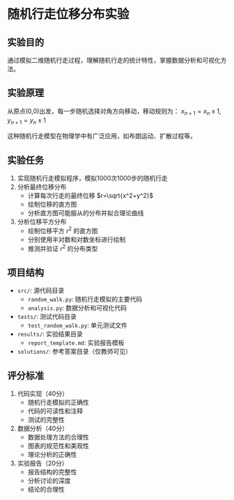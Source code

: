 # 随机行走位移分布实验

## 实验目的
通过模拟二维随机行走过程，理解随机行走的统计特性，掌握数据分析和可视化方法。

## 实验原理
从原点(0,0)出发，每一步随机选择对角方向移动，移动规则为：
$x_{n+1}=x_n\pm1$, $y_{n+1}=y_n\pm1$

这种随机行走模型在物理学中有广泛应用，如布朗运动、扩散过程等。

## 实验任务
1. 实现随机行走模拟程序，模拟1000次1000步的随机行走
2. 分析最终位移分布
   - 计算每次行走的最终位移 $r=\sqrt{x^2+y^2}$
   - 绘制位移的直方图
   - 分析直方图可能服从的分布并拟合理论曲线
3. 分析位移平方分布
   - 绘制位移平方 $r^2$ 的直方图
   - 分别使用半对数和对数坐标进行绘制
   - 推测并验证 $r^2$ 的分布类型

## 项目结构
- `src/`: 源代码目录
  - `random_walk.py`: 随机行走模拟的主要代码
  - `analysis.py`: 数据分析和可视化代码
- `tests/`: 测试代码目录
  - `test_random_walk.py`: 单元测试文件
- `results/`: 实验结果目录
  - `report_template.md`: 实验报告模板
- `solutions/`: 参考答案目录（仅教师可见）

## 评分标准
1. 代码实现（40分）
   - 随机行走模拟的正确性
   - 代码的可读性和注释
   - 测试的完整性
2. 数据分析（40分）
   - 数据处理方法的合理性
   - 图表的规范性和美观性
   - 理论分析的正确性
3. 实验报告（20分）
   - 报告结构的完整性
   - 分析讨论的深度
   - 结论的合理性